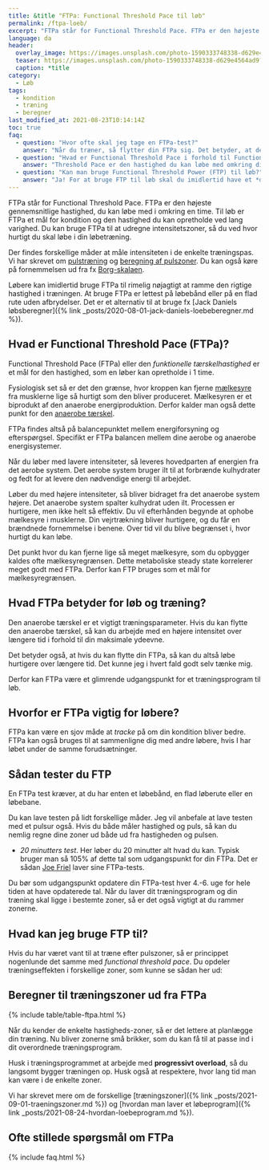 ```yaml
---
title: &title "FTPa: Functional Threshold Pace til løb"
permalink: /ftpa-loeb/
excerpt: "FTPa står for Functional Threshold Pace. FTPa er den højeste gennemsnitlige hastighed en løber kan opretholde i en time. Til løb kan FTPa være et mål for kondition og den hastighed du kan opretholde i omkring 1 time. Derudover kan du bruge FTPa til at træningszoner, der kan bruges til din løbetræning."
language: da
header:
  overlay_image: https://images.unsplash.com/photo-1590333748338-d629e4564ad9?ixid=MnwxMjA3fDB8MHxwaG90by1wYWdlfHx8fGVufDB8fHx8&ixlib=rb-1.2.1&auto=format&fit=crop&h=630&w=1200&q=10
  teaser: https://images.unsplash.com/photo-1590333748338-d629e4564ad9?ixid=MnwxMjA3fDB8MHxwaG90by1wYWdlfHx8fGVufDB8fHx8&ixlib=rb-1.2.1&auto=format&fit=crop&h=300&w=400&q=10
  caption: *title
category:
  - Løb
tags:
  - kondition
  - træning
  - beregner
last_modified_at: 2021-08-23T10:14:14Z
toc: true
faq:
  - question: "Hvor ofte skal jeg tage en FTPa-test?"
    answer: "Når du træner, så flytter din FTPa sig. Det betyder, at det kan være en god ide at teste din FTPa hver 4.-6. uge, så du hele tiden bliver udfordret nok i dine løbetræningsprogrammer."
  - question: "Hvad er Functional Threshold Pace i forhold til Functional Threshold Power?"
    answer: "Threshold Pace er den hastighed du kan løbe med omkring din anaerobe tærskel. Threshold Power er den *power* - altså det arbejde - du kan levere med samme intensitet. Det måles i watt. Det er altså to mål, der begge relaterer sig til din laktatgrænse og den intensitet du kan arbejde med."
  - question: "Kan man bruge Functional Threshold Power (FTP) til løb?"
    answer: "Ja! For at bruge FTP til løb skal du imidlertid have et *device*, der kan måle hvor mange watt du løber med. [Stryd](https://buy.stryd.com/store?referrer_id=c444f8a6-8d83-59d2-7060-6e7eddbaf413){: rel='sponsored nofollow noopener' } har lavet en footpod, som ser ud til at være den mest præcise wattmåler til løb på markedet."
---
```


FTPa står for Functional Threshold Pace. FTPa er den højeste gennemsnitlige hastighed, du kan løbe med i omkring en time. Til løb er FTPa et mål for kondition og den hastighed du kan opretholde ved lang varighed. Du kan bruge FTPa til at udregne intensitetszoner, så du ved hvor hurtigt du skal løbe i din løbetræning.

Der findes forskellige måder at måle intensiteten i de enkelte træningspas. Vi har skrevet om [pulstræning](/pulstraening/) og [beregning af pulszoner](/pulstraening-pulszoner-fra-maxpuls-og-pulsreserve/). Du kan også køre på fornemmelsen ud fra fx [Borg-skalaen](/borg-skala/).

Løbere kan imidlertid bruge FTPa til rimelig nøjagtigt at ramme den rigtige hastighed i træningen. At bruge FTPa er lettest på løbebånd eller på en flad rute uden afbrydelser. Det er et alternativ til at bruge fx [Jack Daniels løbsberegner]({% link _posts/2020-08-01-jack-daniels-loebeberegner.md %}).

## Hvad er Functional Threshold Pace (FTPa)?

Functional Threshold Pace (FTPa) eller den _funktionelle tærskelhastighed_ er et mål for den hastighed, som en løber kan opretholde i 1 time.

Fysiologisk set så er det den grænse, hvor kroppen kan fjerne [mælkesyre](/maelkesyre-traening/) fra musklerne lige så hurtigt som den bliver produceret. Mælkesyren er et biprodukt af den anaerobe energiproduktion. Derfor kalder man også dette punkt for den [anaerobe tærskel](/anaerobe-taerskel/).

FTPa findes altså på balancepunktet mellem energiforsyning og efterspørgsel. Specifikt er FTPa balancen mellem dine aerobe og anaerobe energisystemer.

Når du løber med lavere intensiteter, så leveres hovedparten af energien fra det aerobe system. Det aerobe system bruger ilt til at forbrænde kulhydrater og fedt for at levere den nødvendige energi til arbejdet.

Løber du med højere intensiteter, så bliver bidraget fra det anaerobe system højere. Det anaerobe system spalter kulhydrat uden ilt. Processen er hurtigere, men ikke helt så effektiv. Du vil efterhånden begynde at ophobe mælkesyre i musklerne. Din vejrtrækning bliver hurtigere, og du får en brændnede fornemmelse i benene. Over tid vil du blive begrænset i, hvor hurtigt du kan løbe.

Det punkt hvor du kan fjerne lige så meget mælkesyre, som du opbygger kaldes ofte mælkesyregrænsen. Dette metaboliske steady state korrelerer meget godt med FTPa. Derfor kan FTP bruges som et mål for mælkesyregrænsen.

## Hvad FTPa betyder for løb og træning?

Den anaerobe tærskel er et vigtigt træningsparameter. Hvis du kan flytte den anaerobe tærskel, så kan du arbejde med en højere intensitet over længere tid i forhold til din maksimale ydeevne.

Det betyder også, at hvis du kan flytte din FTPa, så kan du altså løbe hurtigere over længere tid. Det kunne jeg i hvert fald godt selv tænke mig.

Derfor kan FTPa være et glimrende udgangspunkt for et træningsprogram til løb.

## Hvorfor er FTPa vigtig for løbere?

FTPa kan være en sjov måde at *tracke* på om din kondition bliver bedre. FTPa kan også bruges til at sammenligne dig med andre løbere, hvis I har løbet under de samme forudsætninger.

## Sådan tester du FTP

En FTPa test kræver, at du har enten et løbebånd, en flad løberute eller en løbebane.

Du kan lave testen på lidt forskellige måder. Jeg vil anbefale at lave testen med et pulsur også. Hvis du både måler hastighed og puls, så kan du nemlig regne dine zoner ud både ud fra hastigheden og pulsen.

- *20 minutters test*. Her løber du 20 minutter alt hvad du kan. Typisk bruger man så 105% af dette tal som udgangspunkt for din FTPa. Det er sådan [Joe Friel](https://joefrieltraining.com/a-quick-guide-to-setting-zone/) laver sine FTPa-tests.

Du bør som udgangspunkt opdatere din FTPa-test hver 4.-6. uge for hele tiden at have opdaterede tal. Når du laver dit træningsprogram og din træning skal ligge i bestemte zoner, så er det også vigtigt at du rammer zonerne.

## Hvad kan jeg bruge FTP til?

Hvis du har været vant til at træne efter pulszoner, så er princippet nogenlunde det samme med *functional threshold pace*. Du opdeler træningseffekten i forskellige zoner, som kunne se sådan her ud:

## Beregner til træningszoner ud fra FTPa

{% include table/table-ftpa.html %}

Når du kender de enkelte hastigheds-zoner, så er det lettere at planlægge din træning. Nu bliver zonerne små brikker, som du kan få til at passe ind i dit overordnede træningsprogram.

Husk i træningsprogrammet at arbejde med **progressivt overload**, så du langsomt bygger træningen op. Husk også at respektere, hvor lang tid man kan være i de enkelte zoner.

Vi har skrevet mere om de forskellige [træningszoner]({% link _posts/2021-09-01-traeningszoner.md %}) og [hvordan man laver et løbeprogram]({% link _posts/2021-08-24-hvordan-loebeprogram.md %}).

## Ofte stillede spørgsmål om FTPa

{% include faq.html %}
